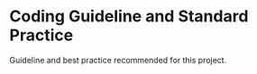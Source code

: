 # Coding Guideline and Standard Practice

Guideline and best practice recommended for this project.
